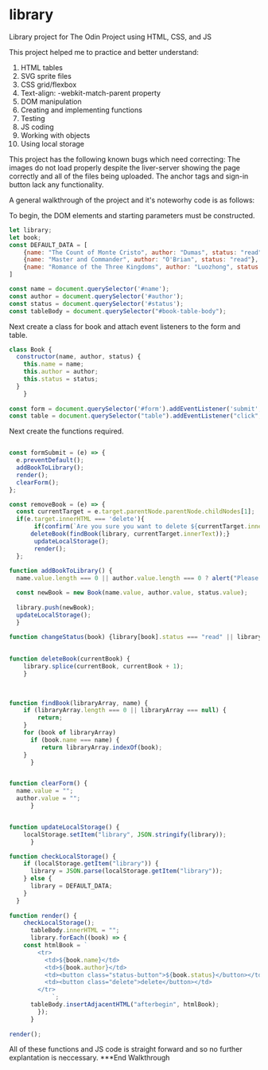 # library
Library project for The Odin Project using HTML, CSS, and JS




This project helped me to practice and better understand:

1) HTML tables
2) SVG sprite files
3) CSS grid/flexbox
4) Text-align: -webkit-match-parent property
5) DOM manipulation
6) Creating and implementing functions
7) Testing
8) JS coding
9) Working with objects
10) Using local storage


This project has the following known bugs which need correcting:
The images do not load properly despite the liver-server showing the page correctly and all of the files being uploaded. The anchor tags and sign-in button lack any functionality.

A general walkthrough of the project and it's noteworhy code is as follows:

To begin, the DOM elements and starting parameters must be constructed.
```JavaScript
let library;
let book;
const DEFAULT_DATA = [
    {name: "The Count of Monte Cristo", author: "Dumas", status: "read"},
    {name: "Master and Commander", author: "O'Brian", status: "read"},
    {name: "Romance of the Three Kingdoms", author: "Luozhong", status: "not read"},
]

const name = document.querySelector('#name');
const author = document.querySelector('#author');
const status = document.querySelector('#status');
const tableBody = document.querySelector("#book-table-body");
```

Next create a class for book and attach event listeners to the form and table.
```JavaScript
class Book {
  constructor(name, author, status) {
    this.name = name;
    this.author = author;
    this.status = status;
  }
    }
    
const form = document.querySelector('#form').addEventListener('submit', formSubmit);
const table = document.querySelector("table").addEventListener("click", removeBook)
```

Next create the functions required. 
```JavaScript

const formSubmit = (e) => {
  e.preventDefault();
  addBookToLibrary();
  render();
  clearForm();
};

const removeBook = (e) => {
  const currentTarget = e.target.parentNode.parentNode.childNodes[1];
  if(e.target.innerHTML === 'delete'){
       if(confirm(`Are you sure you want to delete ${currentTarget.innerText}`))
      deleteBook(findBook(library, currentTarget.innerText));}
       updateLocalStorage();
       render();
  };
  
function addBookToLibrary() {
  name.value.length === 0 || author.value.length === 0 ? alert("Please fill in all fields 🤗") : console.log('Test spot');

  const newBook = new Book(name.value, author.value, status.value);
      
  library.push(newBook);
  updateLocalStorage();
  }

function changeStatus(book) {library[book].status === "read" || library[book].status === "reading" ? status : "not read"}
      
    
function deleteBook(currentBook) {
    library.splice(currentBook, currentBook + 1);
    }

      
  
function findBook(libraryArray, name) {
    if (libraryArray.length === 0 || libraryArray === null) {
        return;
    }
    for (book of libraryArray)
      if (book.name === name) {
         return libraryArray.indexOf(book);
    }
      }


function clearForm() {
  name.value = "";
  author.value = "";
      }


function updateLocalStorage() {
    localStorage.setItem("library", JSON.stringify(library)); 
      }

function checkLocalStorage() {
    if (localStorage.getItem("library")) {
      library = JSON.parse(localStorage.getItem("library"));
    } else {
      library = DEFAULT_DATA;
    }
  }
      
function render() {
    checkLocalStorage();
      tableBody.innerHTML = "";
      library.forEach((book) => {
    const htmlBook = `
        <tr>
          <td>${book.name}</td>
          <td>${book.author}</td>
          <td><button class="status-button">${book.status}</button></td>
          <td><button class="delete">delete</button></td>
        </tr>
            `;
      tableBody.insertAdjacentHTML("afterbegin", htmlBook);
        });
      }
      
render();

```

All of these functions and JS code is straight forward and so no further explantation is neccessary.
***End Walkthrough
